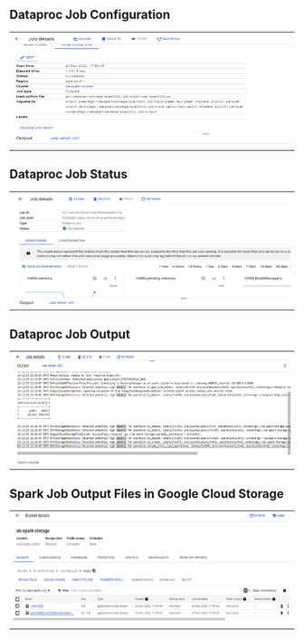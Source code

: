 ## Dataproc Job Configuration

<table>
  <tr>
    <td> <img src="/docs/images/spark_gcs_job_config.png" title="Dataproc Job Configuration" width="600" height="200"/> </td>
  </tr>
</table>

## Dataproc Job Status

<table>
  <tr>
    <td> <img src="/docs/images/spark_gcs_job_status.png" title="Dataproc Job Status" width="600" height="200"/> </td>
  </tr>
</table>


## Dataproc Job Output

<table>
  <tr>
    <td> <img src="/docs/images/spark_gcs_job_output.png" title="Dataproc Job Output" width="600" height="200"/> </td>
  </tr>
</table>

## Spark Job Output Files in Google Cloud Storage

<table>
  <tr>
    <td> <img src="/docs/images/spark_gcs_output_files.png" title="Dataproc Job Output Files in GCS" width="600" height="200"/> </td>
  </tr>
</table>
